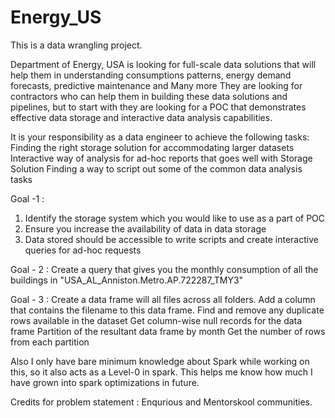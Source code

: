 # Energy_US
This is a data wrangling project.

Department of Energy, USA is looking for full-scale data solutions that  will help them in
understanding consumptions patterns,
energy demand forecasts,
predictive maintenance and Many more
They are looking for contractors who can help them in building these data solutions and pipelines, but to start with they are looking for a POC that demonstrates effective data storage and interactive data analysis capabilities.

It is your responsibility as a data engineer to achieve the following tasks:
Finding the right storage solution for accommodating larger datasets
Interactive way of analysis for ad-hoc reports that goes well with Storage Solution
Finding a way to script out some of the common data analysis tasks

Goal -1 :
1. Identify the storage system which you would like to use as a part of POC
2. Ensure you increase the availability of data in data storage
3. Data stored should be accessible to write scripts and create interactive queries for ad-hoc requests


Goal - 2 :
Create a query that gives you the monthly consumption of all the buildings in "USA_AL_Anniston.Metro.AP.722287_TMY3"


Goal - 3 :
Create a data frame will all files across all folders.
Add a column that contains the filename to this data frame.
Find and remove any duplicate rows available in the dataset
Get column-wise null records for the data frame
Partition of the resultant data frame by month
Get the number of rows from each partition


Also I only have bare minimum knowledge about Spark while working on this, so it also acts as a Level-0 in spark. This helps me know how much I have grown into spark optimizations in future.

Credits for problem statement : Enqurious and Mentorskool communities.
